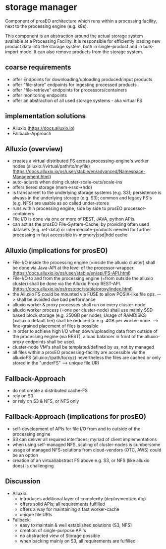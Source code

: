 storage manager
===============

Component of prosEO architecture which runs within a processing facility, next to
the processing engine (e.g. k8s).

This component is an abstraction around the
actual storage system available at a Processing Facility. It is responsible for
efficiently loading new product data into the storage system, both in single-product
and in bulk-import mode. It can also remove products from the storage system.

## coarse requirements
- offer Endpoints for downloading/uploading produced/input products
- offer "file-store" endpoints for ingesting processed products
- offer "file-retrieve" endpoints for processors/containers
- offer monitoring endpoints
- offer an abstraction of all used storage systems - aka virtual FS

## implementation solutions
- Alluxio (https://docs.alluxio.io)
- Fallback-Approach

## Alluxio (overview)
- creates a virtual distributed FS across processing-engine's worker nodes (alluxio://virtual/path/to/myfile) (https://docs.alluxio.io/os/user/stable/en/advanced/Namespace-Management.html)
- auto-adjusts when doing cluster-scale-outs/scale-ins
- offers tiered storage (mem->ssd->hdd)
- is transparent to the underlying storage systems (e.g. S3); persistence is always in the underlying storage (e.g. S3); common and legacy FS's (e.g. NFS) are usable as so called under-stores
- runs within processing engine, side by side to prosEO processor-containers
- File I/O is done via one or more of REST, JAVA, python APIs
- can act as the prosEO File-System-Cache, by providing often used datasets (e.g. ref-data)
or intermediate-products needed for further processing in fast accessible in-memory|ssd|hdd cache

## Alluxio (implications for prosEO)
- File-I/O inside the processing engine (=inside the alluxio cluster) shall be done via Java-API at the level of the processor-wrapper. (https://docs.alluxio.io/os/user/stable/en/api/FS-API.html)
- File-I/O to and from the processing engine (=from outside the alluxio cluster) shall be done via the Alluxio Proxy REST-API. (https://docs.alluxio.io/os/restdoc/stable/proxy/index.html)
- the Alluxio FS could be mounted via FUSE to allow POSIX-like file ops. --> shall be avoided due bad performance
- alluxio worker & proxy processes shall run on every cluster-node.
- alluxio worker process (=one per cluster-node) shall use mainly SSD-based block storage (e.g. 250GB per node); Usage of RAMDISKS (=alluxio default tier) shall be reduced to e.g. 4GB per worker-node. --> fine-grained placement of files is possible
- In order to achieve high I/O when down/uploading data from outside of the processing engine (via REST), a load balancer in front of the alluxio-proxy endpoints shall be used.
- cluster-node VM's shall be templated/defined by us, not by managed
- all files within a prosEO processing-facility are accessible via the alluxioFS (alluxio://path/to/xyz) nevertheless the files are cached or only stored in the "underFS" --> unique file URI

## Fallback-Approach
- do not create a distributed cache-FS
- rely on S3
- or rely on S3 & NFS, or NFS only

## Fallback-Approach (implications for prosEO)
- self-development of APIs for file I/O from and to outside of the processing engine
- S3 can deliver all required interfaces; myriad of client implementations
- when using self-managed NFS, scaling of cluster-nodes is cumbersome
- usage of managed NFS-solutions from cloud-vendors (OTC, AWS) could be an option
- creation of an virtual/abstract FS above e.g. S3, or NFS (like alluxio does) is challenging

## Discussion
- Alluxio:
  * introduces additional layer of complexity (deployment/config)
  * offers solid APIs; all requirements fulfilled
  * offers a way for maintaining a fast worker-cache
  * unique file URIs
- Fallback:
  * easy to maintain & well established solutions (S3, NFS)
  * creation of single-purpose API's
  * no abstracted view of Storage possible
  * when backing mainly on S3, all requirements are fulfilled
